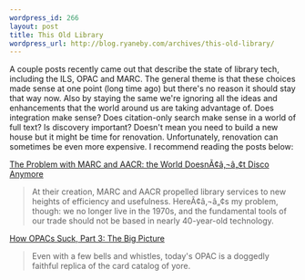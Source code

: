 ```yaml
--- 
wordpress_id: 266
layout: post
title: This Old Library
wordpress_url: http://blog.ryaneby.com/archives/this-old-library/
---
```

A couple posts recently came out that describe the state of library tech, including the ILS, OPAC and MARC. The general theme is that these choices made sense at one point (long time ago) but there's no reason it should stay that way now. Also by staying the same we're ignoring all the ideas and enhancements that the world around us are taking advantage of. Does integration make sense? Does citation-only search make sense in a world of full text? Is discovery important? Doesn't mean you need to build a new house but it might be time for renovation. Unfortunately, renovation can sometimes be even more expensive. I recommend reading the posts below:

<a href="http://dltj.org/2006/05/the-problem-with-marc-and-aacr/">The Problem with MARC and AACR: the World DoesnÃ¢â‚¬â„¢t Disco Anymore</a>

<blockquote>At their creation, MARC and AACR propelled library services to new heights of efficiency and usefulness. HereÃ¢â‚¬â„¢s my problem, though: we no longer live in the 1970s, and the fundamental tools of our trade should not be based in nearly 40-year-old technology.</blockquote>

<a href="http://www.techsource.ala.org/blog/2006/05/how-opacs-suck-part-3-the-big-picture.html">How OPACs Suck, Part 3: The Big Picture</a>

<blockquote>Even with a few bells and whistles, today's OPAC is a doggedly faithful replica of the card catalog of yore.</blockquote>
